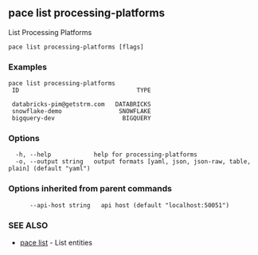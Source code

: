 ## pace list processing-platforms

List Processing Platforms

```
pace list processing-platforms [flags]
```

### Examples

```
pace list processing-platforms
 ID                                 TYPE

 databricks-pim@getstrm.com   DATABRICKS
 snowflake-demo                SNOWFLAKE
 bigquery-dev                   BIGQUERY
```

### Options

```
  -h, --help            help for processing-platforms
  -o, --output string   output formats [yaml, json, json-raw, table, plain] (default "yaml")
```

### Options inherited from parent commands

```
      --api-host string   api host (default "localhost:50051")
```

### SEE ALSO

* [pace list](pace_list.md)	 - List entities

